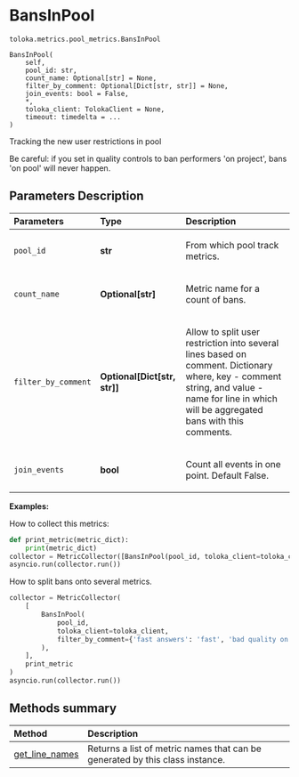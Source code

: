 # BansInPool
`toloka.metrics.pool_metrics.BansInPool`

```
BansInPool(
    self,
    pool_id: str,
    count_name: Optional[str] = None,
    filter_by_comment: Optional[Dict[str, str]] = None,
    join_events: bool = False,
    *,
    toloka_client: TolokaClient = None,
    timeout: timedelta = ...
)
```

Tracking the new user restrictions in pool


Be careful: if you set in quality controls to ban performers 'on project', bans 'on pool' will never happen.

## Parameters Description

| Parameters | Type | Description |
| :----------| :----| :-----------|
`pool_id`|**str**|<p>From which pool track metrics.</p>
`count_name`|**Optional\[str\]**|<p>Metric name for a count of bans.</p>
`filter_by_comment`|**Optional\[Dict\[str, str\]\]**|<p>Allow to split user restriction into several lines based on comment. Dictionary where, key - comment string, and value - name for line in which will be aggregated bans with this comments.</p>
`join_events`|**bool**|<p>Count all events in one point.  Default False.</p>

**Examples:**

How to collect this metrics:
```python
def print_metric(metric_dict):
    print(metric_dict)
collector = MetricCollector([BansInPool(pool_id, toloka_client=toloka_client)], print_metric)
asyncio.run(collector.run())
```

How to split bans onto several metrics.
```python
collector = MetricCollector(
    [
        BansInPool(
            pool_id,
            toloka_client=toloka_client,
            filter_by_comment={'fast answers': 'fast', 'bad quality on honeypots': 'honeypots'}
        ),
    ],
    print_metric
)
asyncio.run(collector.run())
```
## Methods summary

| Method | Description |
| :------| :-----------|
[get_line_names](toloka.metrics.pool_metrics.BansInPool.get_line_names.md)| Returns a list of metric names that can be generated by this class instance.
